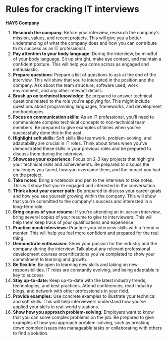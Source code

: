 

# Rules for cracking IT interviews 

**HAYS Company**

1. **Research the company**: Before your interview, research the company's mission,
   values, and recent projects. This will give you a better understanding of what the
   company does and how you can contribute to its success as an IT professional.
2. **Pay attention to your body language**: During the interview, be mindful of your body
   language. Sit up straight, make eye contact, and maintain a confident posture. This
   will help you come across as engaged and enthusiastic.
3. **Prepare questions**: Prepare a list of questions to ask at the end of the interview.
   This will show that you're interested in the position and the company. Ask about the
   team structure, software used, work environment, and any other relevant details.
4. **Brush up on technical knowledge**: Be prepared to answer technical questions
   related to the role you're applying for. This might include questions about
   programming languages, frameworks, and development methodologies.
5. **Focus on communication skills:** As an IT professional, you'll need to communicate
   complex technical concepts to non-technical team members. Be prepared to give
   examples of times when you've successfully done this in the past.
6. **Highlight soft skills:** Soft skills like teamwork, problem-solving, and adaptability are
   crucial in IT roles. Think about times when you've demonstrated these skills in your
   previous roles and be prepared to discuss them during the interview.
7. **Showcase your experience:** Focus on 2-3 key projects that highlight your technical
   skills and achievements. Be prepared to discuss the challenges you faced, how you
   overcame them, and the impact you had on the project.
8. **Take notes:** Bring a notebook and pen to the interview to take notes. This will show
   that you're engaged and interested in the conversation.
9. **Think about your career path:** Be prepared to discuss your career goals and how
   you see yourself growing within the company. This will show that you're committed to
   the company's success and interested in a long-term role.
10. **Bring copies of your resume:** If you're attending an in-person interview, bring
    several copies of your resume to give to interviewers. This will help them keep track
    of your qualifications and experience.
11. **Practice mock interviews:** Practice your interview skills with a friend or mentor. This
    will help you feel more confident and prepared for the real thing.
12. **Demonstrate enthusiasm:** Show your passion for the industry and the company
    during the interview. Talk about any relevant professional development courses orcertifications you've completed to show your commitment to learning and growth.
13. **Be flexible:** Be open to learning new skills and taking on new responsibilities. IT
    roles are constantly evolving, and being adaptable is key to success
14. **Stay up-to-date:** Keep up-to-date with the latest industry trends, technologies, and
    best practices. Attend conferences, read industry blogs, and network with other
    professionals in your field.
15. **Provide examples:** Use concrete examples to illustrate your technical and soft skills.
    This will help interviewers understand how you've applied your skills in real-world
    situations.
16. **Show how you approach problem-solving:** Employers want to know that you can
    solve complex problems on the job. Be prepared to give examples of how you
    approach problem-solving, such as breaking down complex issues into manageable
    tasks or collaborating with others to find a solution.